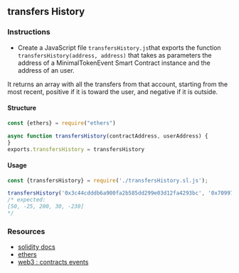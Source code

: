 ## transfers History

### Instructions

- Create a JavaScript file `transfersHistory.js`that exports the function `transfersHistory(address, address)` that takes as parameters the address of a MinimalTokenEvent Smart Contract instance and the address of an user.

It returns an array with all the transfers from that account, starting from the most recent, positive if it is toward the user, and negative if it is outside. 

#### Structure
```js
const {ethers} = require("ethers")

async function transfersHistory(contractAddress, userAddress) {
}
exports.transfersHistory = transfersHistory

```

#### Usage
```js
const {transfersHistory} = require('./transfersHistory.sl.js');

transfersHistory('0x3c44cdddb6a900fa2b585dd299e03d12fa4293bc', '0x70997970c51812dc3a010c7d01b50e0d17dc79c8')
/* expected:
[50, -25, 200, 30, -230]
*/
```


### Resources

- [solidity docs](https://docs.soliditylang.org/)
- [ethers](https://learnxinyminutes.com/docs/solidity/)
- [web3 : contracts events](https://web3js.readthedocs.io/en/v1.2.11/web3-eth-contract.html#contract-events)
